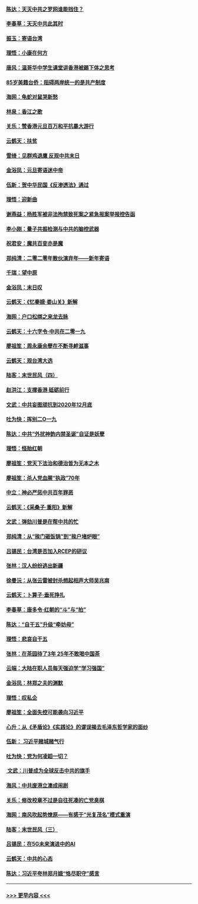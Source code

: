 #### [陈达：天灭中共之罗网谁能挡住？](../pages/nsc993/n11767465.md?t=01041744) 
#### [李春草：天灭中共此其时](../pages/nsc993/n11767452.md?t=01041744) 
#### [振玉：寄语台湾](../pages/nsc993/n11767432.md?t=01041744) 
#### [理悟：小康在何方](../pages/nsc993/n11767394.md?t=01041744) 
#### [唐风：温哥华中学生课堂讲香港被踢下体之思考](../pages/nsc993/n11766848.md?t=01041744) 
#### [85岁美籍台侨：阻碍两岸统一的是共产制度](../pages/nsc993/n11765043.md?t=01041744) 
#### [海网：龟蛇对鼠哭新愁](../pages/nsc993/n11764895.md?t=01041744) 
#### [林泉：香江之歌](../pages/nsc993/n11764415.md?t=01041744) 
#### [关乐：赞香港元旦百万和平抗暴大游行](../pages/nsc993/n11764382.md?t=01041744) 
#### [云鹤天：扶贫](../pages/nsc993/n11764245.md?t=01041744) 
#### [雪绮：见群鸡退鹰  反观中共末日](../pages/nsc993/n11762112.md?t=01041744) 
#### [金浴凤：元旦寄语迷中帝](../pages/nsc993/n11761788.md?t=01041744) 
#### [伍新：贺中华民国《反渗透法》通过](../pages/nsc993/n11761994.md?t=01041744) 
#### [理悟：迎新曲](../pages/nsc993/n11761152.md?t=01041744) 
#### [谢燕益：杨胜军被非法拘禁致死案之紧急报案举报控告函](../pages/nsc993/n11756134.md?t=01041744) 
#### [李小刚：量子共振检测与中共的脑控武器](../pages/nsc993/n11754518.md?t=01041744) 
#### [祝君安：魔共百变亦是魔](../pages/nsc993/n11754469.md?t=01041744) 
#### [郑纯清：二零二零年散伙演弃年——新年寄语](../pages/nsc993/n11754195.md?t=01041744) 
#### [千瑞：望中原](../pages/nsc993/n11754159.md?t=01041744) 
#### [金浴凤：末日叹](../pages/nsc993/n11752359.md?t=01041744) 
#### [云鹤天：《忆秦娥‧娄山关》新解](../pages/nsc993/n11752348.md?t=01041744) 
#### [海网：户口松绑之来龙去脉](../pages/nsc993/n11752328.md?t=01041744) 
#### [云鹤天：十六字令‧中共在二零一九](../pages/nsc993/n11752305.md?t=01041744) 
#### [廖祖笙：周永康余孽在不断寻衅滋事](../pages/nsc993/n11751013.md?t=01041744) 
#### [云鹤天：观台湾大选](../pages/nsc993/n11751007.md?t=01041744) 
#### [陆客：末世民风（四）](../pages/nsc993/n11749203.md?t=01041744) 
#### [赵洪江：支撑香港 砥砺前行](../pages/nsc993/n11748482.md?t=01041744) 
#### [文武：中共妄图顽抗到2020年12月底](../pages/nsc993/n11748446.md?t=01041744) 
#### [吐为快：挥别二O一九](../pages/nsc993/n11748411.md?t=01041744) 
#### [陈达：中共“外扰神韵内禁圣诞”自证是妖孽](../pages/nsc993/n11748226.md?t=01041744) 
#### [理悟：怪胎红朝](../pages/nsc993/n11748206.md?t=01041744) 
#### [廖祖笙：党天下法治和德治皆为无本之木](../pages/nsc993/n11748135.md?t=01041744) 
#### [廖祖笙：杀人党血腥“执政”70年](../pages/nsc993/n11745144.md?t=01041744) 
#### [中立：神必严惩中共百年罪恶](../pages/nsc993/n11744970.md?t=01041744) 
#### [云鹤天：《采桑子‧重阳》新解](../pages/nsc993/n11744948.md?t=01041744) 
#### [文武：弹劾川普是在帮中共的忙](../pages/nsc993/n11744758.md?t=01041744) 
#### [郑纯清：从“挨门砸饭锅”到“挨户堵炉眼”](../pages/nsc993/n11744745.md?t=01041744) 
#### [吕锡民：台湾是否加入RCEP的研议](../pages/nsc993/n11744701.md?t=01041744) 
#### [张林：汉人纷纷逃出新疆](../pages/nsc993/n11743530.md?t=01041744) 
#### [徐曼沅：从张云雷被封杀想起相声大师吴兆南](../pages/nsc993/n11741816.md?t=01041744) 
#### [云鹤天：卜算子‧垂死挣扎](../pages/nsc993/n11739956.md?t=01041744) 
#### [李春草：唐多令‧红朝的“斗”与“拍”](../pages/nsc993/n11739830.md?t=01041744) 
#### [陈达：“自干五”升级“牵妨母”](../pages/nsc993/n11739724.md?t=01041744) 
#### [理悟：悲哀自干五](../pages/nsc993/n11739547.md?t=01041744) 
#### [张林：在茶园待了3年 25年不敢喝中国茶](../pages/nsc993/n11739240.md?t=01041744) 
#### [云端：大陆在职人员每天强迫学“学习强国”](../pages/nsc993/n11738735.md?t=01041744) 
#### [金浴凤：林郑之夫的渊默](../pages/nsc993/n11737735.md?t=01041744) 
#### [理悟：叹私企](../pages/nsc993/n11737715.md?t=01041744) 
#### [廖祖笙：全面失控可能袭向习近平](../pages/nsc993/n11737704.md?t=01041744) 
#### [心升：从《矛盾论》《实践论》的谬误揭去毛泽东哲学家的面纱](../pages/nsc993/n11736962.md?t=01041744) 
#### [伍新： 习近平赌城赌气行](../pages/nsc993/n11736929.md?t=01041744) 
#### [吐为快：党为何凌蹈一切？](../pages/nsc993/n11736915.md?t=01041744) 
#### [ 文武：川普成为全球反击中共的旗手](../pages/nsc993/n11736882.md?t=01041744) 
#### [海风：中共废港立澳成闹剧](../pages/nsc993/n11735857.md?t=01041744) 
#### [关乐：修改校章不过是自往死凑的亡党臭棋](../pages/nsc993/n11735097.md?t=01041744) 
#### [海网：南风吹起势燎原——有感于“光复茂名”模式重演](../pages/nsc993/n11732308.md?t=01041744) 
#### [陆客：末世民风（三）](../pages/nsc993/n11732211.md?t=01041744) 
#### [吕锡民：在5G未来演进中的AI](../pages/nsc993/n11730010.md?t=01041744) 
#### [云鹤天：中共的心态](../pages/nsc993/n11729906.md?t=01041744) 
#### [陈达：习近平夸林郑月娥“恪尽职守”感言](../pages/nsc993/n11729881.md?t=01041744) 

----
#### [ >>> 更早内容 <<< ](../indexes/nsc993-earlier.md)
